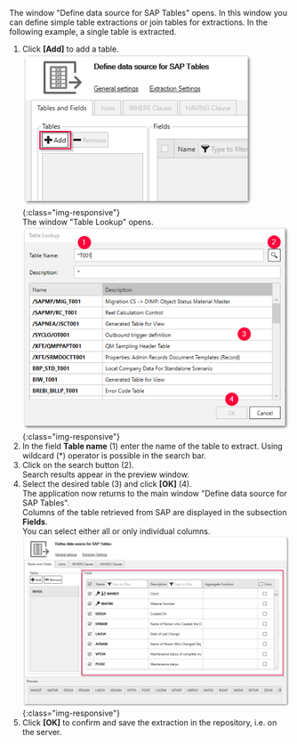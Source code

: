 The window "Define data source for SAP Tables" opens. 
In this window you can define simple table extractions or join tables for extractions. In the following example, a single table is extracted. <br>
1. Click **[Add]** to add a table.<br>
![Add-New-Table](/img/content/table/table_main-window_add.png){:class="img-responsive"} <br/>
The window "Table Lookup" opens. <br/>
![Look-Up-Table](/img/content/table/table_look-up.png){:class="img-responsive"} <br/>
2. In the field **Table name** (1) enter the name of the table to extract. Using wildcard (*) operator is possible in the search bar.<br>
3. Click on the search button (2). <br/>
Search results appear in the preview window.
4. Select the desired table (3) and click **[OK]** (4). <br>
The application now returns to the main window "Define data source for SAP Tables". <br>
Columns of the table retrieved from SAP are displayed in the subsection **Fields**. <br>
You can select either all or only individual columns. <br>
![Table-Form](/img/content/table/table_fields_filter.png){:class="img-responsive"}<br>
5. Click **[OK]** to confirm and save the extraction in the repository, i.e. on the server.

